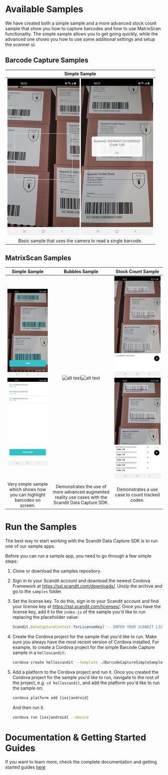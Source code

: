 # Available Samples

We have created both a simple sample and a more advanced stock count sample that show you how to capture barcodes and how to use MatrixScan functionality.
The simple sample allows you to get going quickly, while the advanced one shows you how to use some additional settings and setup the scanner ui.

## Barcode Capture Samples

|                               Simple Sample                              |
|:------------------------------------------------------------------------:|
![alt text](/images/sample-bc-simple-1.jpg?raw=true "Simple Sample") ![alt text](/images/sample-bc-simple-2.jpg?raw=true "Simple Sample") |
| Basic sample that uses the camera to read a single barcode.              |

## MatrixScan Samples

|                            Simple Sample                            |                              Bubbles Sample                              |                            Stock Count Sample                            |
|:-------------------------------------------------------------------:|:------------------------------------------------------------------------:|:------------------------------------------------------------------------:|
| ![alt text](/images/sample-ms-simple-1.jpg?raw=true "Simple Sample")![alt text](/images/sample-ms-simple-2.jpg?raw=true "Simple Sample") | ![alt text](/images/sample-ms-bubble-1.png?raw=true "Bubbles Sample")![alt text](/images/sample-ms-bubble-2.png?raw=true "Bubbles Sample") | ![alt text](/images/sample-ms-sc-1.jpg?raw=true "Stock Count Sample")![alt text](/images/sample-ms-sc-2.jpg?raw=true "Stock Count Sample") |
| Very simple sample which shows how you can highlight barcodes on screen. | Demonstrates the use of more advanced augmented reality use cases with the Scandit Data Capture SDK. | Demonstrates a use case to count tracked codes. |

# Run the Samples

The best way to start working with the Scandit Data Capture SDK is to run one of our sample apps.

Before you can run a sample app, you need to go through a few simple steps:

  1. Clone or download the samples repository.

  2. Sign in to your Scandit account and download the newest Cordova Framework at <https://ssl.scandit.com/downloads/>. Unzip the archive and go to the `samples` folder.

  3. Set the license key. To do this, sign in to your Scandit account and find your license key at <https://ssl.scandit.com/licenses/>.
    Once you have the license key, add it to the `index.js` of the sample you'd like to run replacing the placeholder value:

      ```javascript
      Scandit.DataCaptureContext.forLicenseKey('-- ENTER YOUR SCANDIT LICENSE KEY HERE --');
      ```

  4. Create the Cordova project for the sample that you'd like to run. Make sure you always have the most recent version of Cordova installed.
    For example, to create a Cordova project for the simple Barcode Capture sample in a `helloscandit`:

      ```bash
      cordova create helloscandit --template ./BarcodeCaptureSimpleSample
      ```
  
  4. Add a platform to the Cordova project and run it.
    Once you created the Cordova project for the sample you'd like to run, navigate to the root of the project, e.g. `cd helloscandit`, and add the platform you'd like to run the sample on:

      ```bash
      cordova platform add [ios|android]
      ```

      And then run it.

      ```bash
      cordova run [ios|android] --device
      ```

# Documentation & Getting Started Guides

If you want to learn more, check the complete documentation and getting started guides [here](https://docs.scandit.com/data-capture-sdk/cordova/)

